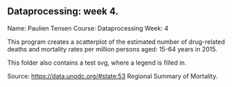 ## Dataprocessing: week 4. 

Name: Paulien Tensen
Course: Dataprocessing
Week: 4

This program creates a scatterplot of the estimated number of drug-related 
deaths and mortality rates per million persons aged: 15-64 years in 2015. 

This folder also contains a test svg, where a legend is filled in.

Source:
https://data.unodc.org/#state:53
Regional Summary of Mortality. 


